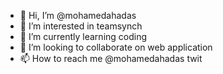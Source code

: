 - 👋 Hi, I’m @mohamedahadas
- 👀 I’m interested in teamsynch
- 🌱 I’m currently learning coding
- 💞️ I’m looking to collaborate on web application
- 📫 How to reach me @mohamedahadas twit

<!---
mohamedahadas/mohamedahadas is a ✨ special ✨ repository because its `README.md` (this file) appears on your GitHub profile.
You can click the Preview link to take a look at your changes.
--->
